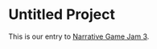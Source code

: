 # Untitled Project

This is our entry to [Narrative Game Jam 3](https://itch.io/jam/narrative-jam-3-southern-illinois-university-cola-digital-humanities-lab).

